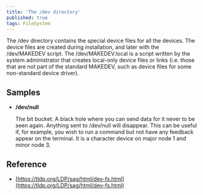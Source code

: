 ```yaml
---
title: 'The /dev directory'
published: true
tags: FileSystem
---
```


The /dev directory contains the special device files for all the devices. The
device files are created during installation, and later with the /dev/MAKEDEV
script. The /dev/MAKEDEV.local is a script written by the system administrator
that creates local-only device files or links (i.e. those that are not part of
the standard MAKEDEV, such as device files for some non-standard device driver).

## Samples

- **/dev/null**

    The bit bucket. A black hole where you can send data for it never to be seen again. Anything sent to /dev/null will disappear. This can be useful if, for example, you wish to run a command but not have any feedback appear on the terminal. It is a character device on major node 1 and minor node 3.

## Reference

- [https://tldp.org/LDP/sag/html/dev-fs.html](https://tldp.org/LDP/sag/html/dev-fs.html)
